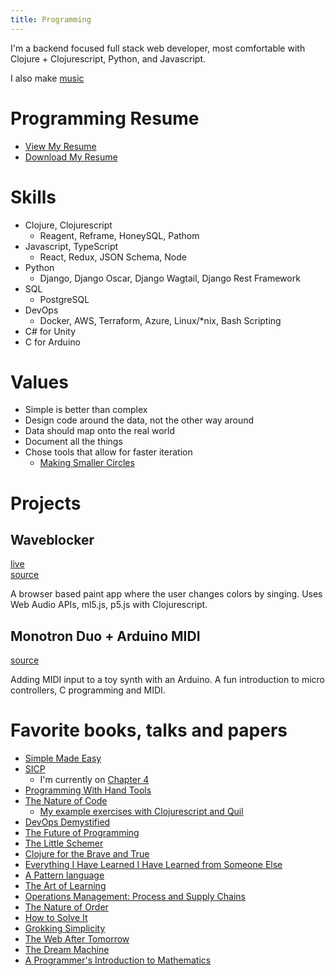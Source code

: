 ```yaml
---
title: Programming
---
```


I'm a backend focused full stack web developer, most comfortable with Clojure + Clojurescript, Python, and Javascript.

I also make [music](/music)

# Programming Resume
- [View My Resume](https://github.com/nharsch/resume/blob/master/programming-resume.md)
- [Download My Resume](https://github.com/nharsch/resume/raw/master/NigelHarsch-resume-programming.pdf)

# Skills
- Clojure, Clojurescript
  - Reagent, Reframe, HoneySQL, Pathom
- Javascript, TypeScript
  - React, Redux, JSON Schema, Node
- Python
  - Django, Django Oscar, Django Wagtail, Django Rest Framework
- SQL
  - PostgreSQL
- DevOps
  - Docker, AWS, Terraform, Azure, Linux/*nix, Bash Scripting
- C# for Unity
- C for Arduino

# Values
- Simple is better than complex
- Design code around the data, not the other way around
- Data should map onto the real world
- Document all the things
- Chose tools that allow for faster iteration
  - [Making Smaller Circles](https://theartoflearningproject.org/resources/advanced-learning/make-smaller-circles/)

# Projects

## Waveblocker
[live](/waveblocker/public/index.html)
<br>[source](https://github.com/nharsch/waveblocker)

A browser based paint app where the user changes colors by singing.  Uses Web Audio APIs, ml5.js, p5.js with Clojurescript.

## Monotron Duo + Arduino MIDI
[source](https://github.com/nharsch/monotron-duo-midi/blob/main/README.md)

Adding MIDI input to a toy synth with an Arduino. A fun introduction to micro controllers, C programming and MIDI.

# Favorite books, talks and papers
- [Simple Made Easy](https://www.youtube.com/watch?v=kGlVcSMgtV4)
- [SICP](https://mitp-content-server.mit.edu/books/content/sectbyfn/books_pres_0/6515/sicp.zip/index.html)
  - I'm currently on [Chapter 4](https://github.com/nharsch/SICP)
- [Programming With Hand Tools](https://www.youtube.com/watch?v=ShEez0JkOFw)
- [The Nature of Code](https://natureofcode.com/)
  - [My example exercises with Clojurescript and Quil](https://github.com/nharsch/nature_of_code)
- [DevOps Demystified](https://youtu.be/h5E--QSBVBY)
- [The Future of Programming](https://www.youtube.com/watch?v=kWS1i2tivi8)
- [The Little Schemer](https://mitpress.mit.edu/9780262560993/the-little-schemer/)
- [Clojure for the Brave and True](https://www.braveclojure.com/)
- [Everything I Have Learned I Have Learned from Someone Else](https://www.youtube.com/watch?v=TVJa-V6U-XI)
- [A Pattern language](https://en.wikipedia.org/wiki/A_Pattern_Language)
- [The Art of Learning](https://www.joshwaitzkin.com/the-art-of-learning)
- [Operations Management: Process and Supply Chains](https://www.amazon.com/Operations-Management-Processes-Supply-Chains/dp/0134741064)
- [The Nature of Order](https://en.wikipedia.org/wiki/The_Nature_of_Order)
- [How to Solve It](https://en.wikipedia.org/wiki/How_to_Solve_It)
- [Grokking Simplicity](https://www.manning.com/books/grokking-simplicity)
- [The Web After Tomorrow](https://tonsky.me/blog/the-web-after-tomorrow/)
- [The Dream Machine](https://press.stripe.com/the-dream-machine)
- [A Programmer's Introduction to Mathematics](https://pimbook.org/)
